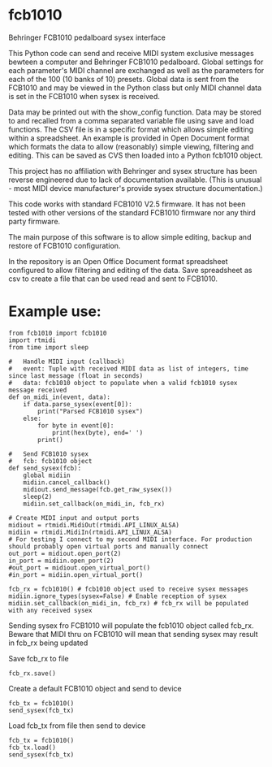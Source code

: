 # fcb1010
Behringer FCB1010 pedalboard sysex interface

This Python code can send and receive MIDI system exclusive messages bewteen a computer and Behringer FCB1010 pedalboard. Global settings for each parameter's MIDI channel are exchanged as well as the parameters for each of the 100 (10 banks of 10) presets. Global data is sent from the FCB1010 and may be viewed in the Python class but only MIDI channel data is set in the FCB1010 when sysex is received.

Data may be printed out with the show_config function. Data may be stored to and recalled from a comma separated variable file using save and load functions. The CSV file is in a specific format which allows simple editing within a spreadsheet. An example is provided in Open Document format which formats the data to allow (reasonably) simple viewing, filtering and editing. This can be saved as CVS then loaded into a Python fcb1010 object.

This project has no affiliation with Behringer and sysex structure has been reverse engineered due to lack of documentation available. (This is unusual - most MIDI device manufacturer's provide sysex structure documentation.)

This code works with standard FCB1010 V2.5 firmware. It has not been tested with other versions of the standard FCB1010 firmware nor any third party firmware.

The main purpose of this software is to allow simple editing, backup and restore of FCB1010 configuration.

In the repository is an Open Office Document format spreadsheet configured to allow filtering and editing of the data. Save spreadsheet as csv to create a file that can be used read and sent to FCB1010.

# Example use:

```
from fcb1010 import fcb1010
import rtmidi
from time import sleep

#   Handle MIDI input (callback)
#   event: Tuple with received MIDI data as list of integers, time since last message (float in seconds)
#   data: fcb1010 object to populate when a valid fcb1010 sysex message received
def on_midi_in(event, data):
    if data.parse_sysex(event[0]):
        print("Parsed FCB1010 sysex")
    else:
        for byte in event[0]:
            print(hex(byte), end=' ')
        print()

#   Send FCB1010 sysex
#   fcb: fcb1010 object
def send_sysex(fcb):
    global midiin
    midiin.cancel_callback()
    midiout.send_message(fcb.get_raw_sysex())
    sleep(2)
    midiin.set_callback(on_midi_in, fcb_rx)

# Create MIDI input and output ports
midiout = rtmidi.MidiOut(rtmidi.API_LINUX_ALSA)
midiin = rtmidi.MidiIn(rtmidi.API_LINUX_ALSA)
# For testing I connect to my second MIDI interface. For production should probably open virtual ports and manually connect
out_port = midiout.open_port(2)
in_port = midiin.open_port(2)
#out_port = midiout.open_virtual_port()
#in_port = midiin.open_virtual_port()

fcb_rx = fcb1010() # fcb1010 object used to receive sysex messages
midiin.ignore_types(sysex=False) # Enable reception of sysex
midiin.set_callback(on_midi_in, fcb_rx) # fcb_rx will be populated with any received sysex
```

Sending sysex fro FCB1010 will populate the fcb1010 object called fcb_rx. Beware that MIDI thru on FCB1010 will mean that sending sysex may result in fcb_rx being updated

Save fcb_rx to file
```
fcb_rx.save()
```

Create a default FCB1010 object and send to device
```
fcb_tx = fcb1010()
send_sysex(fcb_tx)
```

Load fcb_tx from file then send to device
```
fcb_tx = fcb1010()
fcb_tx.load()
send_sysex(fcb_tx)
```
